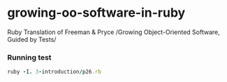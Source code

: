 growing-oo-software-in-ruby
===========================

Ruby Translation of Freeman &amp; Pryce /Growing Object-Oriented Software, Guided by Tests/

### Running test

``` ruby
ruby -I. 3-introduction/p26.rb
```
